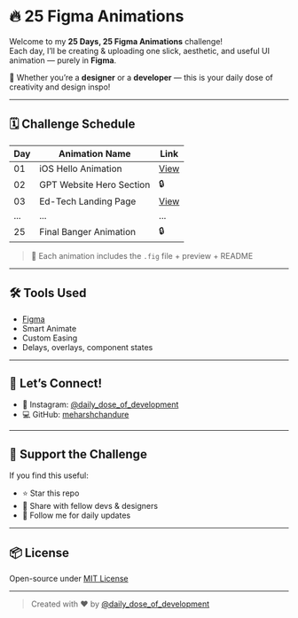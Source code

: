 # 🔥 25 Figma Animations
Welcome to my **25 Days, 25 Figma Animations** challenge!  
Each day, I’ll be creating & uploading one slick, aesthetic, and useful UI animation — purely in **Figma**.

🎯 Whether you’re a **designer** or a **developer** — this is your daily dose of creativity and design inspo!

---

## 🗓️ Challenge Schedule

| Day | Animation Name             | Link               |
|-----|----------------------------|-------------------- |
| 01  | iOS Hello Animation        | [View]([./day-01](https://www.figma.com/design/pProcb7DCOUBz0C9UWAmQg/Top-25-Bes-FIGMA-Projects?node-id=3-9&t=nz06hx34ntzon6wy-1))|
| 02  | GPT Website Hero Section   | 🔒                 |
| 03  | Ed-Tech Landing Page       | [View](https://www.figma.com/design/pProcb7DCOUBz0C9UWAmQg/Top-25-Bes-FIGMA-Projects?node-id=21-2&t=nBmIUKdWwTjYgw39-1)|
| ... | ...                        | ...                 |
| 25  | Final Banger Animation     | 🔒                  |

> 🧠 Each animation includes the `.fig` file + preview + README

---

## 🛠️ Tools Used

- [Figma](https://figma.com/)
- Smart Animate
- Custom Easing
- Delays, overlays, component states

---

## 🤝 Let’s Connect!

- 📸 Instagram: [@daily_dose_of_development](https://instagram.com/daily_dose_of_development)
- 💻 GitHub: [meharshchandure](https://github.com/meharshchandure)

---

## 🙌 Support the Challenge

If you find this useful:
- ⭐ Star this repo  
- 🔁 Share with fellow devs & designers  
- 🔔 Follow me for daily updates  

---

## 📦 License

Open-source under [MIT License](LICENSE)

---

> Created with ❤️ by [@daily_dose_of_development](https://instagram.com/daily_dose_of_development)
